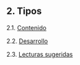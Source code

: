 ## 2. Tipos

2.1. [Contenido](./2_1_Contenido.md)

2.2. [Desarrollo](./2_2_Desarrollo.md)

2.3. [Lecturas sugeridas](./2_4_Lecturas_Sugeridas.md)
